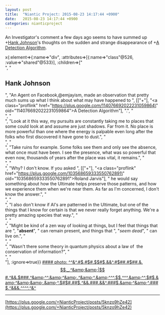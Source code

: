 ```yaml
---
layout: post
title:  "Niantic Project: 2015-08-23 14:17:44 +0900"
date:   2015-08-23 14:17:44 +0900
categories: nianticproject
---
```

An Investigator's comment a few days ago seems to have summed up +[Hank Johnson](https://plus.google.com/117792105926525258257 "")'s thoughts on the sudden and strange disappearance of +[A Detection Algorithm](https://plus.google.com/114076692022231059864 "").

x{:element=>{:name=>"div", :attributes=>[{:name=>"class"@526, :value=>"shared"@533}], :children=>["<br />", "<h2>Hank Johnson</h2>", "An Agent on Facebook,@emjayism, made an observation that pretty much sums up what I think about what may have happened to ", [["+"], "<a class=\"proflink\" href=\"https://plus.google.com/114076692022231059864\" oid=\"114076692022231059864\">A Detection Algorithm</a>"], ".", "<br />", "<br />", "Look at it this way, my pursuits are constantly taking me to places that some could look at and assume are just shadows. Far from it. No place is more powerful than one where the energy is palpable even long after the folks who first discovered it have gone to dust.", "<br />", "<br />", "Take ruins for example. Some folks see them and only see the absence, what once must have been. I see the presence, what was so powerful that even now, thousands of years after the place was vital, it remains.", "<br />", "<br />", "Why? I don't know. If you asked ", [["+"], "<a class=\"proflink\" href=\"https://plus.google.com/103568659333550762891\" oid=\"103568659333550762891\">Roland Jarvis</a>"], " he would say something about how the Ultimate helps preserve those patterns, and how we experience them when we're near them. As far as I'm concerned, I don't know the answer.", "<br />", "<br />", "I also don't know if AI's are patterned in the Ultimate, but one of the things that I know for certain is that we never really forget anything. We're a pretty amazing species that way.", "<br />", "<br />", "Might be kind of a zen way of looking at things, but I feel that things that are ", "<b>absent</b>", " can remain present, and things that ", "<i>seem dead</i>", " can live on.", "<br />", "<br />", "Wasn't there some theory in quantum physics about a law of  the conservation of information?", "<br />", "<br />"], :ignore=>true}}
[#### photo: ^^&amp;^.#$$.$#$#.$$#$.&amp;&amp;^.#$##.#$##.&amp;.$$._.^&amp;&amp;|$$#.^&amp;&amp;.$###.^&amp;^^.&amp;^&amp;.^&amp;^.&amp;^^^.$$.^^^.&amp;^^.$#$.&amp;^&amp;&amp;.&amp;^.$#$#.##$.^&amp;&amp;.###.&amp;&amp;^.###$.&amp;^&amp;^.###$.^&amp;&amp;&amp;.^^^^.^&amp;^](https://lh3.googleusercontent.com/-5ne9Zg9wa24/VdlWW5R57tI/AAAAAAAADHc/Nthu-mf6O9Y/w800-h450/Pervades.jpg "")
- - -
[https://plus.google.com/+NianticProject/posts/5knzo9hZe42](https://plus.google.com/+NianticProject/posts/5knzo9hZe42)
